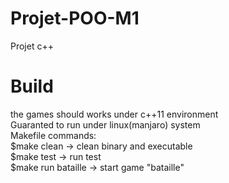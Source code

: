 # Projet-POO-M1
Projet c++

# Build
the games should works under c++11 environment </br>
Guaranted to run under linux(manjaro) system </br>
Makefile commands:</br>
$make clean -> clean binary and executable</br>
$make test -> run test</br>
$make run bataille -> start game "bataille"</br>


